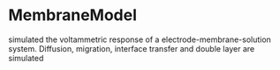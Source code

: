 # MembraneModel
simulated the voltammetric response of a electrode-membrane-solution system. Diffusion, migration, interface transfer and double layer are simulated

